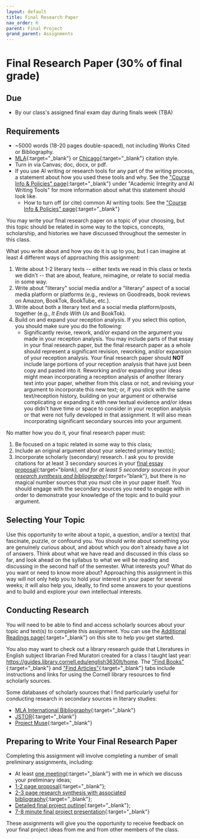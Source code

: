 ```yaml
---
layout: default
title: Final Research Paper
nav_order: 6
parent: Final Project
grand_parent: Assignments
---
```

# Final Research Paper (30% of final grade)
## Due
- By our class's assigned final exam day during finals week (TBA)

## Requirements
- ~5000 words (18-20 pages double-spaced), not including Works Cited or Bibliography.
- [MLA](https://owl.purdue.edu/owl/research_and_citation/mla_style/mla_formatting_and_style_guide/mla_formatting_and_style_guide.html){:target="_blank"} or [Chicago](https://owl.purdue.edu/owl/research_and_citation/chicago_manual_17th_edition/cmos_formatting_and_style_guide/chicago_manual_of_style_17th_edition.html){:target="_blank"} citation style.
- Turn in via Canvas; doc, docx, or pdf.
- If you use AI writing or research tools for any part of the writing process, a statement about how you used these tools and why. See the ["Course Info & Policies" page](https://lindsaythomas.net/engl4771s25/course-info-policies.html#academic-integrity-and-ai-writing-tools){:target="_blank"} under "Academic Integrity and AI Writing Tools" for more information about what this statement should look like.
    - How to turn off (or cite) common AI writing tools: See the ["Course Info & Policies" page](https://lindsaythomas.net/engl4771s25/course-info-policies.html#how-to-turn-off-or-cite-some-common-ai-writing-tools){:target="_blank"}

You may write your final research paper on a topic of your choosing, but this topic should be related in some way to the topics, concepts, scholarship, and histories we have discussed throughout the semester in this class.

What you write about and how you do it is up to you, but I can imagine at least 4 different ways of approaching this assignment:
1. Write about 1-2 literary texts -- either texts we read in this class or texts we didn't -- that are about, feature, reimagine, or relate to social media in some way.
2. Write about "literary" social media and/or a "literary" aspect of a social media platform or platforms (e.g., reviews on Goodreads, book reviews on Amazon, BookTok, BookTube, etc.).
3. Write about both a literary text and a social media platform/posts, together (e.g., *It Ends With Us* and BookTok).
4. Build on and expand your reception analysis. If you select this option, you should make sure you do the following:
    - Significantly revise, rework, and/or expand on the argument you made in your reception analysis. You may include parts of that essay in your final research paper, but the final research paper as a whole should represent a significant revision, reworking, and/or expansion of your reception analysis. Your final research paper should **NOT** include large portions of your reception analysis that have just been copy and pasted into it. Reworking and/or expanding your ideas might mean incorporating a reception analysis of another literary text into your paper, whether from this class or not, and revising your argument to incorporate this new text; or, if you stick with the same text/reception history, building on your argument or otherwise complicating or expanding it with new textual evidence and/or ideas you didn't have time or space to consider in your reception analysis or that were not fully developed in that assignment. It will also mean incorporating significant secondary sources into your argument.

No matter how you do it, your final research paper must:
1. Be focused on a topic related in some way to this class;
2. Include an original argument about your selected primary text(s);
3. Incorporate scholarly (secondary) research. I ask you to provide citations for at least 3 secondary sources in your [final essay proposal](https://lindsaythomas.net/engl4771s25/assignments/final-project/proposal.html){:target="_blank}, and for at least 5 secondary sources in your [research synthesis and bibliography](https://lindsaythomas.net/engl4771s25/assignments/final-project/synthesis.html){:target=_"blank"}, but there is no magical number sources that you must cite in your paper itself. You should engage with the secondary sources you need to engage with in order to demonstrate your knowledge of the topic and to build your argument.

## Selecting Your Topic
Use this opportunity to write about a topic, a question, and/or a text(s) that fascinate, puzzle, or confound you. You should write about something you are genuinely curious about, and about which you don't already have a lot of answers. Think about what we have read and discussed in this class so far, and look ahead on the syllabus to what we will be reading and discussing in the second half of the semester. What interests you? What do you want or need to know more about? Approaching this assignment in this way will not only help you to hold your interest in your paper for several weeks; it will also help you, ideally, to find some answers to your questions and to build and explore your own intellectual interests.

## Conducting Research
You will need to be able to find and access scholarly sources about your topic and text(s) to complete this assignment. You can use the [Additional Readings page](https://lindsaythomas.net/engl4771s25/additional-readings.html){:target="_blank"} on this site to help you get started.

You also may want to check out a library research guide that Literatures in English subject librarian Fred Muratori created for a class I taught last year: <https://guides.library.cornell.edu/english3630lt/home>. The ["Find Books"](https://guides.library.cornell.edu/english3630lt/books){:target="_blank"} and ["Find Articles"](https://guides.library.cornell.edu/english3630lt/articles){:target="_blank"} tabs include instructions and links for using the Cornell library resources to find scholarly sources.

Some databases of scholarly sources that I find particularly useful for conducting research in secondary sources in literary studies:
- [MLA International Bibliography](http://resolver.library.cornell.edu/misc/amk3488){:target="_blank"}
- [JSTOR](http://resolver.library.cornell.edu/jsto/2900365){:target="_blank"}
- [Project Muse](http://resolver.library.cornell.edu/muse/any6882){:target="_blank"}

## Preparing to Write Your Final Research Paper
Completing this assignment will involve completing a number of small preliminary assignments, including:
- At least [one meeting](https://lindsaythomas.net/engl4771s25/assignments/final-project/meeting.html){:target="_blank"} with me in which we discuss your preliminary ideas;
- [1-2 page proposal](https://lindsaythomas.net/engl4771s25/assignments/final-project/proposal.html){:target="_blank"};
- [2-3 page research synthesis with associated bibliography](https://lindsaythomas.net/engl4771s25/assignments/final-project/synthesis.html){:target="_blank"};
- [Detailed final project outline](https://lindsaythomas.net/engl4771s25/assignments/final-project/outline.html){:target="_blank"};
- [7-8 minute final project presentation](https://lindsaythomas.net/engl4771s25/assignments/final-project/presentation.html){:target="_blank"}

These assignments will give you the opportunity to receive feedback on your final project ideas from me and from other members of the class.
